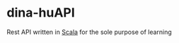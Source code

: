 # dina-huAPI
Rest API written in [Scala](https://www.scala-lang.org/) for the sole purpose of learning
